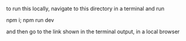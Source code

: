 to run this locally, navigate to this directory in a terminal and run

npm i; npm run dev

and then go to the link shown in the terminal output, in a local browser
